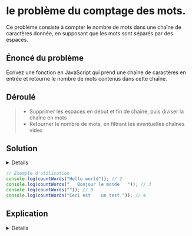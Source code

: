 # le **problème du comptage des mots**.

Ce problème consiste à compter le nombre de mots dans une chaîne de caractères donnée, en supposant que les mots sont séparés par des espaces.

## Énoncé du problème

Écrivez une fonction en JavaScript qui prend une chaîne de caractères en entrée et retourne le nombre de mots contenus dans cette chaîne.


## Déroulé

> - Supprimer les espaces en début et fin de chaîne, puis diviser la chaîne en mots
> - Retourner le nombre de mots, en filtrant les éventuelles chaînes vides

## Solution



<details>
<br>

Voici comment résoudre ce problème en utilisant la méthode `split` de JavaScript pour diviser la chaîne en mots, basé sur les espaces, et en comptant le nombre d'éléments dans le tableau résultant :

```javascript
function countWords(str) {
    // Supprimer les espaces en début et fin de chaîne, puis diviser la chaîne en mots
    const words = str.trim().split(/\s+/);
    
    // Retourner le nombre de mots, en filtrant les éventuelles chaînes vides
    return words.filter(word => word.length > 0).length;
}
/*

*/
```
</details>

```javascript
// Exemple d'utilisation
console.log(countWords("Hello world")); // 2
console.log(countWords("   Bonjour le monde   ")); // 3
console.log(countWords("")); // 0
console.log(countWords("Ceci est    un test.")); // 4
```

## Explication

<details>

- **Nettoyage de la chaîne** : `str.trim()` est utilisé pour supprimer les espaces inutiles en début et en fin de chaîne.
- **Division en mots** : `split(/\s+/)` divise la chaîne en utilisant un ou plusieurs espaces comme séparateur. L'expression régulière `\s+` correspond à tout espace blanc consécutif.
- **Comptage des mots** : Le tableau `words` peut contenir des chaînes vides si la chaîne d'entrée a des espaces multiples consécutifs. `filter(word => word.length > 0)` est utilisé pour filtrer ces chaînes vides avant de compter le nombre d'éléments restants avec `length`.

Cette solution est un bon exercice pour les débutants pour pratiquer la manipulation de chaînes et les expressions régulières en JavaScript, tout en offrant une approche robuste pour compter les mots dans une chaîne, même en présence d'espaces multiples.
</details>
